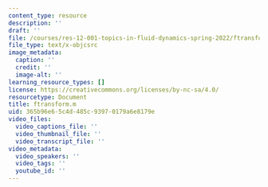 ```yaml
---
content_type: resource
description: ''
draft: ''
file: /courses/res-12-001-topics-in-fluid-dynamics-spring-2022/ftransform.m
file_type: text/x-objcsrc
image_metadata:
  caption: ''
  credit: ''
  image-alt: ''
learning_resource_types: []
license: https://creativecommons.org/licenses/by-nc-sa/4.0/
resourcetype: Document
title: ftransform.m
uid: 365b96e6-5c4d-485c-9397-0179a6e8179e
video_files:
  video_captions_file: ''
  video_thumbnail_file: ''
  video_transcript_file: ''
video_metadata:
  video_speakers: ''
  video_tags: ''
  youtube_id: ''
---
```

